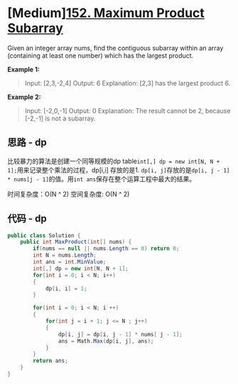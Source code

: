 # [Medium][152. Maximum Product Subarray](https://leetcode.com/problems/maximum-product-subarray/)

Given an integer array nums, find the contiguous subarray within an array (containing at least one number) which has the largest product.

**Example 1:**

> Input: [2,3,-2,4]
> Output: 6
> Explanation: [2,3] has the largest product 6.

**Example 2:**

> Input: [-2,0,-1]
> Output: 0
> Explanation: The result cannot be 2, because [-2,-1] is not a subarray.

## 思路 - dp

比较暴力的算法是创建一个同等规模的dp table`int[,] dp = new int[N, N + 1];`用来记录整个乘法的过程，dp[i,i] 存放的是1. `dp[i, j]`存放的是`dp[i, j - 1] * nums[j - 1]`的值。用`int ans`保存在整个运算工程中最大的结果。

时间复杂度：O(N ^ 2)
空间复杂度: O(N ^ 2)

## 代码 - dp

```csharp
public class Solution {
    public int MaxProduct(int[] nums) {
        if(nums == null || nums.Length == 0) return 0;
        int N = nums.Length;
        int ans = int.MinValue;
        int[,] dp = new int[N, N + 1];
        for(int i = 0; i < N; i++)
        {
            dp[i, i] = 1;
        }

        for(int i = 0; i < N; i ++)
        {
            for(int j = i + 1; j <= N ; j++)
            {
                dp[i, j] = dp[i, j - 1] * nums[ j - 1];
                ans = Math.Max(dp[i, j], ans);
            }
        }
        return ans;
    }
}
```
